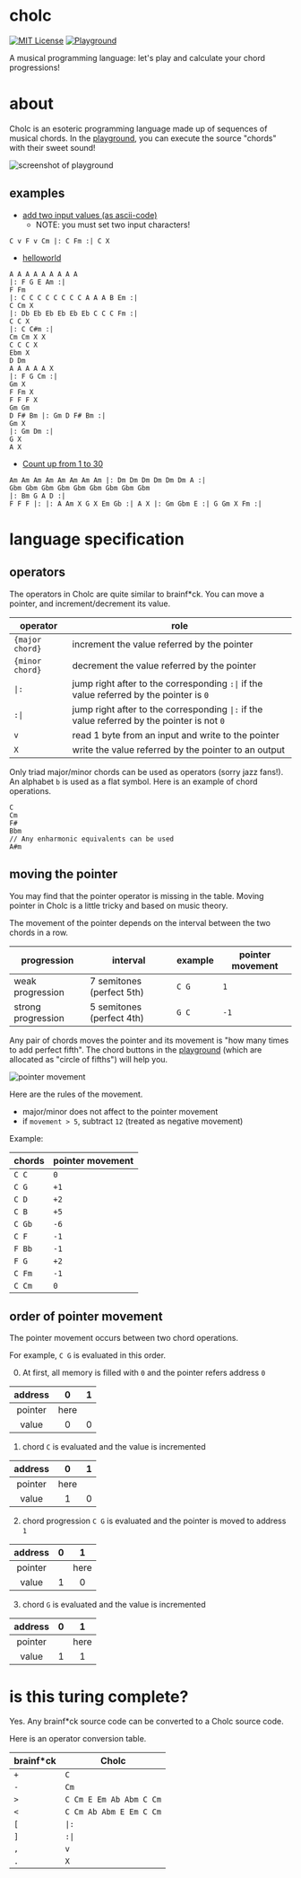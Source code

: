 # cholc
[![MIT License](https://img.shields.io/badge/license-MIT-blue.svg?style=flat)](LICENSE)
[![Playground](https://img.shields.io/badge/playground-resonate%21-cyan.svg?style=flat)](https://syuparn.github.io/cholc/)

A musical programming language: let's play and calculate your chord progressions!

# about

Cholc is an esoteric programming language made up of sequences of musical chords.
In the [playground](https://syuparn.github.io/cholc/), you can execute the source "chords" with their sweet sound!

![screenshot of playground](./docs/screenshot.png)

## examples

- [add two input values (as ascii-code)](https://syuparn.github.io/cholc/?p=a0f0myarza1)
    - NOTE: you must set two input characters!

```cholc
C v F v Cm |: C Fm :| C X
```

- [helloworld](https://syuparn.github.io/cholc/?p=jjjjjjjjjyfhevzfryaaaaaaaajjjlqzam1ybdddddaaarzaa1yanzmm11aaa1p1cojjjjj1yfhmzt1fr1fff1ttcgxytcgxzt1ytozh1j1)

```cholc
A A A A A A A A A
|: F G E Am :|
F Fm
|: C C C C C C C C A A A B Em :|
C Cm X
|: Db Eb Eb Eb Eb Eb C C C Fm :|
C C X
|: C C#m :|
Cm Cm X X
C C C X
Ebm X
D Dm
A A A A A X
|: F G Cm :|
Gm X
F Fm X
F F F X
Gm Gm 
D F# Bm |: Gm D F# Bm :|
Gm X
|: Gm Dm :|
G X
A X
```

- [Count up from 1 to 30](https://syuparn.github.io/cholc/?p=vvvvvvvvyoooooojzsssssssssyxhjczfffyyjv1h1qgzj1ytsezht1rz)

```
Am Am Am Am Am Am Am Am |: Dm Dm Dm Dm Dm Dm A :|
Gbm Gbm Gbm Gbm Gbm Gbm Gbm Gbm Gbm
|: Bm G A D :|
F F F |: |: A Am X G X Em Gb :| A X |: Gm Gbm E :| G Gm X Fm :|
```

# language specification
## operators

The operators in Cholc are quite similar to brainf\*ck. You can move a pointer, and increment/decrement its value.

|operator|role|
|-|-|
|`{major chord}`|increment the value referred by the pointer|
|`{minor chord}`|decrement the value referred by the pointer|
|`\|:`|jump right after to the corresponding `:\|` if the value referred by the pointer is `0`|
|`:\|`|jump right after to the corresponding `\|:` if the value referred by the pointer is not `0`|
|`v`|read 1 byte from an input and write to the pointer|
|`X`|write the value referred by the pointer to an output|

Only triad major/minor chords can be used as operators (sorry jazz fans!).
An alphabet `b` is used as a flat symbol. Here is an example of chord operations.

```
C
Cm
F#
Bbm
// Any enharmonic equivalents can be used
A#m
```

## moving the pointer
You may find that the pointer operator is missing in the table.
Moving pointer in Cholc is a little tricky and based on music theory.

The movement of the pointer depends on the interval between the two chords in a row.

|progression|interval|example|pointer movement|
|-|-|-|-|
|weak progression|7 semitones (perfect 5th)|`C G`|`1`|
|strong progression|5 semitones (perfect 4th)|`G C`|`-1`|

Any pair of chords moves the pointer and its movement is "how many times to add perfect fifth".
The chord buttons in the [playground](https://syuparn.github.io/cholc/) (which are allocated as "circle of fifths") will help you.

![pointer movement](./docs/pointer_movement.png)

Here are the rules of the movement.

- major/minor does not affect to the pointer movement
- if `movement > 5`, subtract `12` (treated as negative movement)

Example:

|chords|pointer movement|
|-|-|
|`C C`|`0`|
|`C G`|`+1`|
|`C D`|`+2`|
|`C B`|`+5`|
|`C Gb`|`-6`|
|`C F`|`-1`|
|`F Bb`|`-1`|
|`F G`|`+2`|
|`C Fm`|`-1`|
|`C Cm`|`0`|

## order of pointer movement

The pointer movement occurs between two chord operations.

For example, `C G` is evaluated in this order.

0. At first, all memory is filled with `0` and the pointer refers address `0`

|address|0|1|
|:-:|:-:|:-:|
|pointer|here||
|value|0|0|

1. chord `C` is evaluated and the value is incremented

|address|0|1|
|:-:|:-:|:-:|
|pointer|here||
|value|1|0|

2. chord progression `C G` is evaluated and the pointer is moved to address `1`

|address|0|1|
|:-:|:-:|:-:|
|pointer||here|
|value|1|0|

3. chord `G` is evaluated and the value is incremented

|address|0|1|
|:-:|:-:|:-:|
|pointer||here|
|value|1|1|

# is this turing complete?

Yes. Any brainf\*ck source code can be converted to a Cholc source code.

Here is an operator conversion table.

|brainf\*ck|Cholc|
|-|-|
|`+`|`C`|
|`-`|`Cm`|
|`>`|`C Cm E Em Ab Abm C Cm`|
|`<`|`C Cm Ab Abm E Em C Cm`|
|`[`|`\|:`|
|`]`|`:\|`|
|`,`|`v`|
|`.`|`X`|
